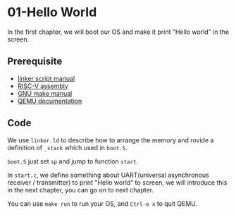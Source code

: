 # 01-Hello World

In the first chapter, we will boot our OS and make it print "Hello world" in
the screen.

## Prerequisite

- [linker script manual](
https://ftp.gnu.org/old-gnu/Manuals/ld-2.9.1/html_chapter/ld_3.html)
- [RISC-V assembly](https://shakti.org.in/docs/risc-v-asm-manual.pdf)
- [GNU make manual](https://www.gnu.org/software/make/manual/make.html)
- [QEMU documentation](https://www.qemu.org/docs/master/system/qemu-manpage.html)

## Code

We use `linker.ld` to describe how to arrange the memory and rovide a definition
of `_stack` which used in `boot.S`.

`boot.S` just set `sp` and jump to function `start`.

In `start.c`, we define something about UART(universal asynchronous receiver /
transmitter) to print "Hello world" to screen, we will introduce this in the
next chapter, you can go on to next chapter.

You can use `make run` to run your OS, and `Ctrl-a x` to quit QEMU.
